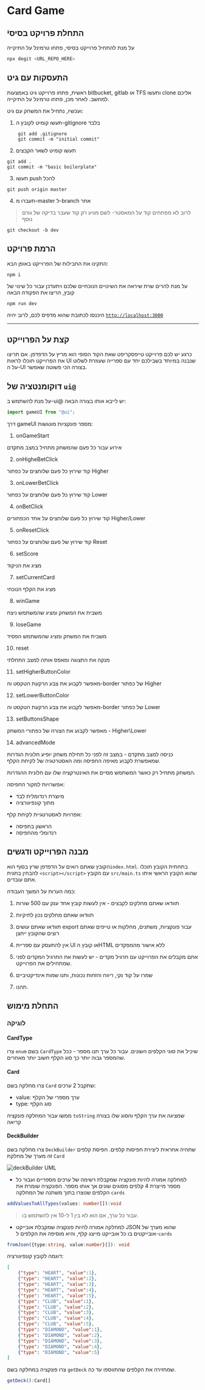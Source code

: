 # Card Game

## התחלת פרויקט בסיסיֿ
על מנת להתחיל פרוייקט בסיסי, פתחו טרמינל על התיקייה 

```bash
npx degit <URL_REPO_HERE>
```

## התעסקות עם גיט

ראשית, פתחו פרוייקט גיט באמצעות bitbucket, gitlab או TFS ותעשו clone אליכם למחשב.
לאחר מכן, פתחו טרמינל על התיקייה.

ועכשיו, נתחיל את המשחק עם גיט:

1. תעשו קומיט לקובץ ה-gitignore בלבד

```shell
    git add .gitignore
    git commit -m "initial commit"
```

2. תעשו קומיט לשאר הקבצים

```shell
git add .
git commit -m "basic boilerplate"
```

3. תעשו push להכל

```shell
git push origin master
```

4. תעברו מ-master ל-branch אחר

> לרוב לא מפתחים קוד על המאסטר- לשם מגיע רק קוד שעבר בדיקה של גורם נוסף

```shell
git checkout -b dev
```

## הרמת פרויקט

התקינו את החבילות של הפרוייקט באופן הבא:

```shell
npm i
```

על מנת להרים שרת שיראה את השינויים הנוכחיים שלכם ויתעדכן עבור כל שינוי של קובץ, הריצו את הפקודה הבאה

```shell
npm run dev
```

היכנסו לכתובת שהוא מדפיס לכם, לרוב יהיה [`http://localhost:3000`](http://localhost:3000)

****

## קצת על הפרוייקט

כרגע יש לכם פרוייקט טייפסקריפט שאת הקוד הסופי הוא מריץ על הדפדפן. אם תריצו את הפרוייקט תוכלו לראות UI שנבנה במיוחד בשבילכם יחד עם ספרייה שעוזרת לשלוט על ה-UI בצורה הכי פשוטה שאפשר.

## דוקומנטציה של `ui@`

על מנת להשתמש ב-ui@ יש לייבא אותו בצורה הבאה:

```javascript
import gameUI from "@ui";
```

דרך gameUI מספר פונקציות מונגשות:

1. onGameStart

אירוע עבור כל פעם שהמשחק מתחיל במצב מתקדם

2. onHigheBetClick

קוד שירוץ כל פעם שלוחצים על כפתור Higher

3. onLowerBetClick

קוד שירוץ כל פעם שלוחצים על כפתור Lower

4. onBetClick

קוד שירוץ כל פעם שלוחצים על אחד הכפתורים Higher/Lower

5. onResetClick

קוד שירוץ של פעם שלוחצים על כפתור Reset

6. setScore

מציג את הניקוד

7. setCurrentCard

מציג את הקלף הנוכחי

8. winGame

משבית את המשחק ומציג שהמשתמש ניצח

9. loseGame

משבית את המשחק ומציג שהמשתמש הפסיד

10. reset

מנקה את התצוגה ומאפס אותה למצב התחלתי

11. setHigherButtonColor

מאפשר לקבוע את צבע הרקעת הטקסט וה-border של כפתור Higher

12. setLowerButtonColor

מאפשר לקבוע את צבע הרקעת הטקסט וה-border של כפתור Lower

13. setButtonsShape

מאפשר לקבוע את הצורה של כפתורי המשחק - Higher\Lower

14. advancedMode

כניסה למצב מתקדם - במצב זה לפני כל תחילת משחק יופיע חלונית הגדרות שמאפשרת לקבוע מאיפה החפיסה ומה האסטרטגיה של לקיחת הקלף.

המשחק מתחיל רק כאשר המשתמש מסיים את האינטרקציה שלו עם חלונית ההגדרות.

אפשרויות למקור החפיסה: 

- מיוצרת רנדומלית לבד
- מתוך קונפיגורציה

אפרויות לאסטרטגיית לקיחת קלף:

- הראשון בחפיסה
- רנדומלי מהחפיסה

## מבנה הפרוייקט ודגשים

הקובץ שאתם רואים על הדפדפן שרץ בסוף הוא`index.html`. בתחתית הקובץ תוכלו להבחין בתגית `<script></script>` עם הקובץ `src/main.ts` שהוא הקובץ הראשי איתו אתם עובדים.

כמה הערות על המשך העבודה: 

1. תוודאו שאתם מחלקים לקבצים - אין לעשות קובץ אחד ענק עם 500 שורות

2. תוודאו שאתם מחלקים נכון לתיקיות

3. תוודאו שאתם עושים export עבור פונקציות, משתנים, מחלקות או טייפים שאתם רוצים שהקובץ ייחצן

4. אין להתעסק עם ספריית UI או קובץ הHTML ללא אישור מהמפקדים

5. אתם מקבלים את הפרוייקט עם תרגיל מקדים - יש לעשות את התרגיל המקדים לפני שמתחילים את הפרוייקט.

7. שמרו על קוד נקי, ריווח והזחות נכונות, ותנו שמות אינדיקטיביים

8. תהנו.

## התחלת מימוש

### לוגיקה

#### CardType

צרו `enum` בשם `CardType` שיכיל את סוגי הקלפים השונים. עבור כל ערך תנו מספר - ככל שהמספר גבוה יותר כך סוג הקלף חשוב יותר מאחרים.

#### Card

צרו מחלקה בשם `Card` שתקבל 2 ערכים:

- value: ערך מספרי של הקלף
- type: סוג הקלף 

ממשו עבור המחלקה פונקציה `toString` שמציגה את ערך הקלף והסוג שלו בצורה קריאה

#### DeckBuilder

צרו מחלקה בשם `DeckBuilder` שתהיה אחראית ליצירת חפיסות קלפים. חפיסת קלפים זה מערך של מחלקת `Card`

![deckBuilder UML](./assets/DeckBuilder.png)

- למחלקה אמורה להיות פונקציה שמקבלת רשימה של ערכים מספריים ועבור כל מספר מייצרת 4 קלפים מסוגים שונים אך אותו מספר. הפונקציה שומרת את הקלפים שנוצרו בתוך משתנה של המחלקה `cards`

```typescript
addValuesToAllTypes(values: number[]):void
```

> עבור כל ערך, אם הוא לא בין 1 ל-10 אין להשתמש בו.

- למחלקה אמורה להיות פונקציה שמקבלת אובייקט JSON שהוא מערך של  אובייקטים בו כל אובייקט מייצג קלף, והיא מוסיפה את הקלפים ל-`cards`

```typescript
fromJson({type:string, value:number}[]): void
```

דוגמה לקובץ קונפיגורציה:

```JSON
[
    {"type": "HEART", "value":1},
    {"type": "HEART", "value":2},
    {"type": "HEART", "value":3},
    {"type": "HEART", "value":4},
    {"type": "HEART", "value":5},
    {"type": "CLUB", "value":1},
    {"type": "CLUB", "value":2},
    {"type": "CLUB", "value":3},
    {"type": "CLUB", "value":4},
    {"type": "CLUB", "value":5},
    {"type": "DIAMOND", "value":1},
    {"type": "DIAMOND", "value":2},
    {"type": "DIAMOND", "value":3},
    {"type": "DIAMOND", "value":4},
    {"type": "DIAMOND", "value":5}
]
```

צרו פונקציה במחלקה בשם `getDeck` שמחזירה את הקלפים שהתווספו עד כה.

```typescript
getDeck():Card[]
```

